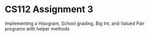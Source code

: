 # CS112 Assignment 3

Implementing a Hisogram, School grading, Big Int, and Valued Pair programs with helper methods
